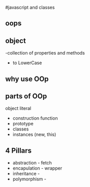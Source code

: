 #javascript and classes

## oops


## object
-collection of properties and methods
- to LowerCase

## why use OOp

## parts of OOp
object literal

- construction function
- prototype
- classes
- instances (new, this)

## 4 Pillars 
- abstraction  - fetch
- encapulation  - wrapper
- inheritance   - 
- polymorphism   - 